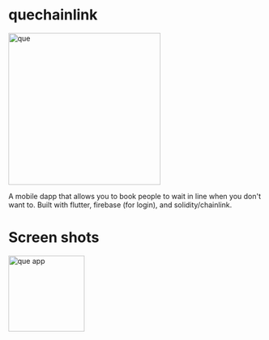 # quechainlink
<img src="https://user-images.githubusercontent.com/41366455/169772422-2f0ba7c5-664a-4ecb-97f2-0556ed81e294.png" alt="que" width="300"/>

A mobile dapp that allows you to book people to wait in line when you don't want to. Built with flutter, firebase (for login), and solidity/chainlink.

# Screen shots
<img src="https://user-images.githubusercontent.com/41366455/169794255-4fb40ca9-23e1-4bca-b7a5-afabf09530d4.png" alt="que app" width="150"/>

